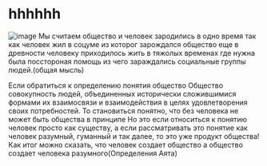 # hhhhhh
![image](https://github.com/user-attachments/assets/a3606287-bfa2-4bfd-a6b9-b94ce318d05e)
Мы считаем общество и человек зародились в одно время так как человек жил в соцуме из которог зарождался общество
еще в древности человеку приходилось жить в тяжолых временах где нужна была посстороная помощь из чего зараждались социальные группы людей.(общая мысль)

Если обратиться к определению понятия общество
Общество совокупность людей, объединенных исторически сложившимися формами их взаимосвязи и взаимодействия в целях удовлетворения своих потребностей. 
То становиться понятно, что без человека не может быть общества в принципе
Но это если относиться к понятию человек просто как существу, а если рассматривать это понятие как человек разумный, гуманный и так далее, то это уже продукт общества! 
Как итог можно сказать, что человек создает общество а общество создает человека разумного(Определения Аята)
